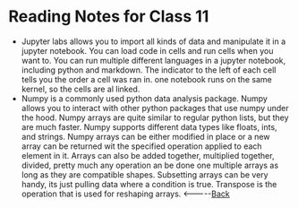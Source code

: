 # Reading Notes for Class 11
* Jupyter labs allows you to import all kinds of data and manipulate it in a jupyter notebook. You can load code in cells and run cells when you want to. You can run multiple different languages in a jupyter notebook, including python and markdown. The indicator to the left of each cell tells you the order a cell was ran in. one notebook runs on the same kernel, so the cells are al linked.
* Numpy is a commonly used python data analysis package. Numpy allows you to interact with other python packages that use numpy under the hood. Numpy arrays are quite similar to regular python lists, but they are much faster. Numpy supports different data types like floats, ints, and strings. Numpy arrays can be either modified in place or a new array can be returned wit the specified operation applied to each element in it. Arrays can also be added together, multiplied together, divided, pretty much any operation an be done one multiple arrays as long as they are compatible shapes. Subsetting arrays can be very handy, its just pulling data where a condition is true. Transpose is the operation that is used for reshaping arrays. 
<-----[Back](../README.md)